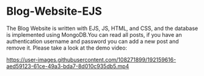 # Blog-Website-EJS
The Blog Website is written with EJS, JS, HTML, and CSS, and the database is implemented using MongoDB.You can read all posts, if you have an authentication username and password you can add a new post and remove it.
Please take a look at the demo video:


https://user-images.githubusercontent.com/108271899/192159616-aed59123-61ce-49a3-bda7-8d010c935db5.mp4

